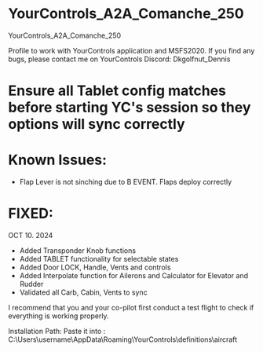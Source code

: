 # YourControls_A2A_Comanche_250
YourControls_A2A_Comanche_250

Profile to work with YourControls application and MSFS2020. If you find any bugs, please contact me on YourControls Discord: Dkgolfnut_Dennis
# Ensure all Tablet config matches before starting  YC's session so they options will sync correctly 
# Known Issues:
   - Flap Lever is not sinching due to B EVENT. Flaps deploy correctly

# FIXED: 
   OCT 10. 2024
   - Added Transponder Knob functions
   - Added TABLET functionality for selectable states
   - Added Door LOCK, Handle, Vents and controls
   - Added Interpolate function for Ailerons and Calculator for Elevator and Rudder
   - Validated all Carb, Cabin, Vents to sync

I recommend that you and your co-pilot first conduct a test flight to check if everything is working properly.

Installation Path: Paste it into : C:\Users\username\AppData\Roaming\YourControls\definitions\aircraft
